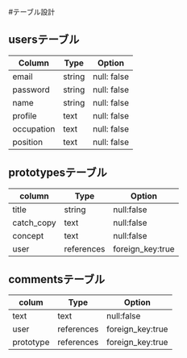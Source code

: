 #テーブル設計

## usersテーブル

| Column     | Type          | Option           
| ---------- | ------------- | ---------------------
| email      | string        | null: false
| password   | string        | null: false
| name       | string        | null: false 
| profile    | text          | null: false
| occupation | text          | null: false
| position   | text          | null: false

## prototypesテーブル

| column     | Type          | Option
| ---------- | ------------- |---------------------
| title      | string        | null:false
| catch_copy | text          | null:false 
| concept    | text          | null:false
| user       | references    | foreign_key:true

## commentsテーブル

| colum      | Type          | Option
| ---------- | ------------- | ---------------------
| text       | text          | null:false
| user       | references    | foreign_key:true
| prototype  | references    | foreign_key:true

